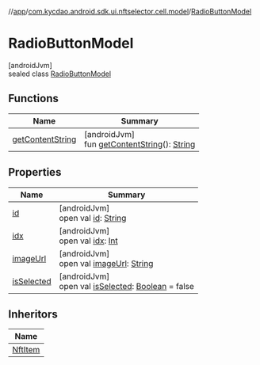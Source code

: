 //[app](../../../index.md)/[com.kycdao.android.sdk.ui.nftselector.cell.model](../index.md)/[RadioButtonModel](index.md)

# RadioButtonModel

[androidJvm]\
sealed class [RadioButtonModel](index.md)

## Functions

| Name | Summary |
|---|---|
| [getContentString](get-content-string.md) | [androidJvm]<br>fun [getContentString](get-content-string.md)(): [String](https://kotlinlang.org/api/latest/jvm/stdlib/kotlin/-string/index.html) |

## Properties

| Name | Summary |
|---|---|
| [id](id.md) | [androidJvm]<br>open val [id](id.md): [String](https://kotlinlang.org/api/latest/jvm/stdlib/kotlin/-string/index.html) |
| [idx](idx.md) | [androidJvm]<br>open val [idx](idx.md): [Int](https://kotlinlang.org/api/latest/jvm/stdlib/kotlin/-int/index.html) |
| [imageUrl](image-url.md) | [androidJvm]<br>open val [imageUrl](image-url.md): [String](https://kotlinlang.org/api/latest/jvm/stdlib/kotlin/-string/index.html) |
| [isSelected](is-selected.md) | [androidJvm]<br>open val [isSelected](is-selected.md): [Boolean](https://kotlinlang.org/api/latest/jvm/stdlib/kotlin/-boolean/index.html) = false |

## Inheritors

| Name |
|---|
| [NftItem](../-nft-item/index.md) |
